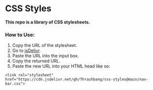 # CSS Styles
**This repo is a library of CSS stylesheets.**

### How to Use:

1) Copy the URL of the stylesheet.
2) Go to [jsDelivr](https://www.jsdelivr.com/github).
3) Paste the URL into the input box.
4) Copy the returned URL.
5) Paste the new URL into your HTML head like so:

`<link rel="stylesheet" href="https://cdn.jsdelivr.net/gh/Thrashbang/css-styles@main/nav-bar.css">`
